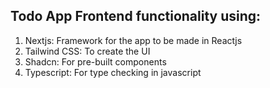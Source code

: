 ## Todo App Frontend functionality using:

1. Nextjs: Framework for the app to be made in Reactjs
2. Tailwind CSS: To create the UI
3. Shadcn: For pre-built components
4. Typescript: For type checking in javascript
